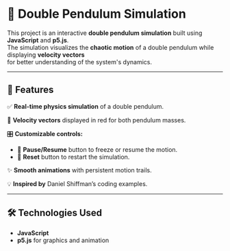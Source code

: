 # 🎯 Double Pendulum Simulation  

This project is an interactive **double pendulum simulation** built using **JavaScript** and **p5.js**.  
The simulation visualizes the **chaotic motion** of a double pendulum while displaying **velocity vectors**  
for better understanding of the system's dynamics.  

---  

## 🚀 Features  

✅ **Real-time physics simulation** of a double pendulum.  

🔴 **Velocity vectors** displayed in red for both pendulum masses.  

🎛️ **Customizable controls:**  
   - 🛑 **Pause/Resume** button to freeze or resume the motion.  
   - 🔄 **Reset** button to restart the simulation.  

✨ **Smooth animations** with persistent motion trails.  

💡 **Inspired by** Daniel Shiffman’s coding examples.  

---  

## 🛠️ Technologies Used  

- **JavaScript**  
- **p5.js** for graphics and animation
